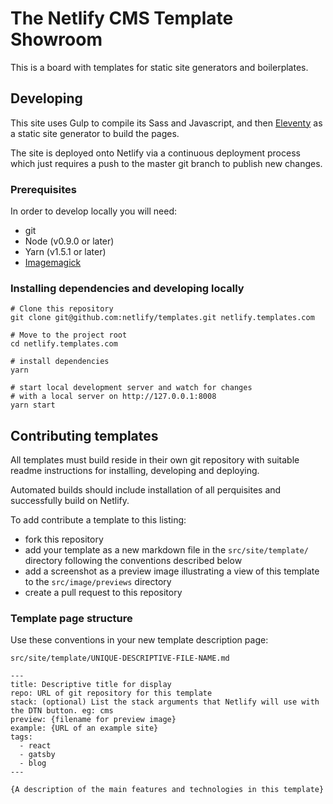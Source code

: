 # The Netlify CMS Template Showroom

This is a board with templates for static site generators and
boilerplates.


## Developing

This site uses Gulp to compile its Sass and Javascript, and then [Eleventy](https://11ty.io) as a static site generator to build the pages.

The site is deployed onto Netlify via a continuous deployment process which just requires a push to the master git branch to publish new changes.


### Prerequisites

In order to develop locally you will need:

- git
- Node (v0.9.0 or later)
- Yarn (v1.5.1 or later)
- [Imagemagick](http://www.imagemagick.org/script/index.php)


### Installing dependencies and developing locally

```
# Clone this repository
git clone git@github.com:netlify/templates.git netlify.templates.com

# Move to the project root
cd netlify.templates.com

# install dependencies
yarn

# start local development server and watch for changes
# with a local server on http://127.0.0.1:8008
yarn start

```



## Contributing templates

All templates must build reside in their own git repository with suitable readme instructions for installing, developing and deploying.

Automated builds should include installation of all perquisites and successfully build on Netlify.

To add contribute a template to this listing:

- fork this repository
- add your template as a new markdown file in the `src/site/template/` directory following the conventions described below
- add a screenshot as a preview image illustrating a view of this template to the `src/image/previews` directory
- create a pull request to this repository

### Template page structure

Use these conventions in your new template description page:

`src/site/template/UNIQUE-DESCRIPTIVE-FILE-NAME.md`

```
---
title: Descriptive title for display
repo: URL of git repository for this template
stack: (optional) List the stack arguments that Netlify will use with the DTN button. eg: cms
preview: {filename for preview image}
example: {URL of an example site}
tags:
  - react
  - gatsby
  - blog
---

{A description of the main features and technologies in this template}
```


